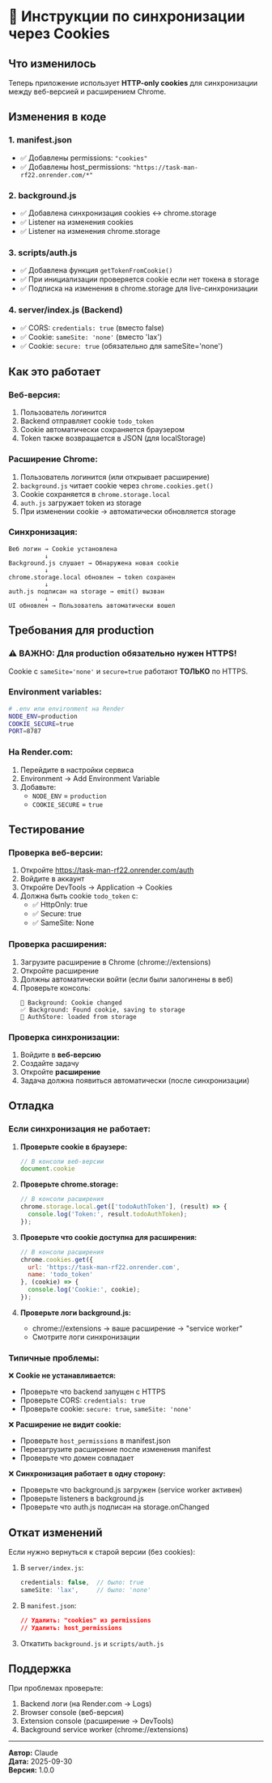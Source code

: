 # 🍪 Инструкции по синхронизации через Cookies

## Что изменилось

Теперь приложение использует **HTTP-only cookies** для синхронизации между веб-версией и расширением Chrome.

## Изменения в коде

### 1. **manifest.json**
- ✅ Добавлены permissions: `"cookies"`
- ✅ Добавлены host_permissions: `"https://task-man-rf22.onrender.com/*"`

### 2. **background.js**
- ✅ Добавлена синхронизация cookies ↔ chrome.storage
- ✅ Listener на изменения cookies
- ✅ Listener на изменения chrome.storage

### 3. **scripts/auth.js**
- ✅ Добавлена функция `getTokenFromCookie()`
- ✅ При инициализации проверяется cookie если нет токена в storage
- ✅ Подписка на изменения в chrome.storage для live-синхронизации

### 4. **server/index.js (Backend)**
- ✅ CORS: `credentials: true` (вместо false)
- ✅ Cookie: `sameSite: 'none'` (вместо 'lax')
- ✅ Cookie: `secure: true` (обязательно для sameSite='none')

## Как это работает

### Веб-версия:
1. Пользователь логинится
2. Backend отправляет cookie `todo_token`
3. Cookie автоматически сохраняется браузером
4. Token также возвращается в JSON (для localStorage)

### Расширение Chrome:
1. Пользователь логинится (или открывает расширение)
2. `background.js` читает cookie через `chrome.cookies.get()`
3. Cookie сохраняется в `chrome.storage.local`
4. `auth.js` загружает token из storage
5. При изменении cookie → автоматически обновляется storage

### Синхронизация:
```
Веб логин → Cookie установлена
          ↓
Background.js слушает → Обнаружена новая cookie
          ↓
chrome.storage.local обновлен → token сохранен
          ↓
auth.js подписан на storage → emit() вызван
          ↓
UI обновлен → Пользователь автоматически вошел
```

## Требования для production

### ⚠️ ВАЖНО: Для production обязательно нужен HTTPS!

Cookie с `sameSite='none'` и `secure=true` работают **ТОЛЬКО** по HTTPS.

### Environment variables:

```bash
# .env или environment на Render
NODE_ENV=production
COOKIE_SECURE=true
PORT=8787
```

### На Render.com:

1. Перейдите в настройки сервиса
2. Environment → Add Environment Variable
3. Добавьте:
   - `NODE_ENV` = `production`
   - `COOKIE_SECURE` = `true`

## Тестирование

### Проверка веб-версии:
1. Откройте https://task-man-rf22.onrender.com/auth
2. Войдите в аккаунт
3. Откройте DevTools → Application → Cookies
4. Должна быть cookie `todo_token` с:
   - ✅ HttpOnly: true
   - ✅ Secure: true
   - ✅ SameSite: None

### Проверка расширения:
1. Загрузите расширение в Chrome (chrome://extensions)
2. Откройте расширение
3. Должны автоматически войти (если были залогинены в веб)
4. Проверьте консоль:
   ```
   🍪 Background: Cookie changed
   ✅ Background: Found cookie, saving to storage
   🔑 AuthStore: loaded from storage
   ```

### Проверка синхронизации:
1. Войдите в **веб-версию**
2. Создайте задачу
3. Откройте **расширение**
4. Задача должна появиться автоматически (после синхронизации)

## Отладка

### Если синхронизация не работает:

1. **Проверьте cookie в браузере:**
   ```javascript
   // В консоли веб-версии
   document.cookie
   ```

2. **Проверьте chrome.storage:**
   ```javascript
   // В консоли расширения
   chrome.storage.local.get(['todoAuthToken'], (result) => {
     console.log('Token:', result.todoAuthToken);
   });
   ```

3. **Проверьте что cookie доступна для расширения:**
   ```javascript
   // В консоли расширения
   chrome.cookies.get({
     url: 'https://task-man-rf22.onrender.com',
     name: 'todo_token'
   }, (cookie) => {
     console.log('Cookie:', cookie);
   });
   ```

4. **Проверьте логи background.js:**
   - chrome://extensions → ваше расширение → "service worker"
   - Смотрите логи синхронизации

### Типичные проблемы:

❌ **Cookie не устанавливается:**
- Проверьте что backend запущен с HTTPS
- Проверьте CORS: `credentials: true`
- Проверьте cookie: `secure: true`, `sameSite: 'none'`

❌ **Расширение не видит cookie:**
- Проверьте `host_permissions` в manifest.json
- Перезагрузите расширение после изменения manifest
- Проверьте что домен совпадает

❌ **Синхронизация работает в одну сторону:**
- Проверьте что background.js загружен (service worker активен)
- Проверьте listeners в background.js
- Проверьте что auth.js подписан на storage.onChanged

## Откат изменений

Если нужно вернуться к старой версии (без cookies):

1. В `server/index.js`:
   ```javascript
   credentials: false,  // было: true
   sameSite: 'lax',     // было: 'none'
   ```

2. В `manifest.json`:
   ```json
   // Удалить: "cookies" из permissions
   // Удалить: host_permissions
   ```

3. Откатить `background.js` и `scripts/auth.js`

## Поддержка

При проблемах проверьте:
1. Backend логи (на Render.com → Logs)
2. Browser console (веб-версия)
3. Extension console (расширение → DevTools)
4. Background service worker (chrome://extensions)

---

**Автор:** Claude  
**Дата:** 2025-09-30  
**Версия:** 1.0.0
